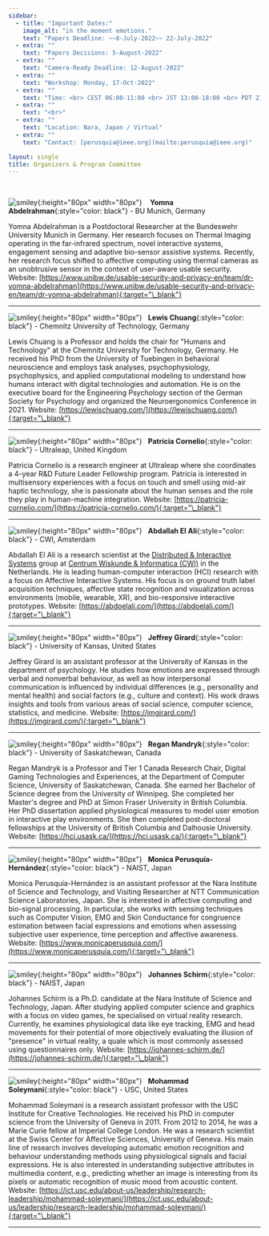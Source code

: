 ```yaml
---
sidebar:
  - title: "Important Dates:"
    image_alt: "in the moment emotions."
    text: "Papers Deadline: ~~8-July-2022~~ 22-July-2022"
  - extra: ""
    text: "Papers Decisions: 5-August-2022"
  - extra: ""
    text: "Camera-Ready Deadline: 12-August-2022"
  - extra: ""
    text: "Workshop: Monday, 17-Oct-2022"
  - extra: ""
    text: "Time: <br> CEST 06:00-11:00 <br> JST 13:00-18:00 <br> PDT 21:00-02:00"
  - extra: ""
    text: "<br>"
  - extra: ""
    text: "Location: Nara, Japan / Virtual"
  - extra: ""
    text: "Contact: [perusquia@ieee.org](mailto:perusquia@ieee.org)"

layout: single
title: Organizers & Program Committee
---
```


<br>

![smiley](./assets/imgs/yomna.jpeg){:height="80px" width="80px"} &nbsp;&nbsp; **Yomna Abdelrahman**{:style="color: black"} - BU Munich, Germany

Yomna Abdelrahman is a Postdoctoral Researcher at the Bundeswehr University Munich in Germany. Her research focuses on Thermal Imaging operating in the far-infrared spectrum, novel interactive systems, engagement sensing and adaptive bio-sensor assistive systems. Recently, her research focus shifted to affective computing using thermal cameras as an unobtrusive sensor in the context of user-aware usable security. Website: [https://www.unibw.de/usable-security-and-privacy-en/team/dr-yomna-abdelrahman](https://www.unibw.de/usable-security-and-privacy-en/team/dr-yomna-abdelrahman){:target="\_blank"}

---

![smiley](./assets/imgs/Lewis.jpeg){:height="80px" width="80px"} &nbsp; **Lewis Chuang**{:style="color: black"} - Chemnitz University of Technology, Germany

Lewis Chuang is a Professor and holds the chair for "Humans and Technology" at the Chemnitz University for Technology, Germany. He received his PhD from the University of Tuebingen in behavioral neuroscience and employs task analyses, psychophysiology, psychophysics, and applied computational modeling to understand how humans interact with digital technologies and automation. He is on the executive board for the Engineering Psychology section of the German Society for Psychology and organized the Neuroergonomics Conference in 2021. Website: [https://lewischuang.com/](https://lewischuang.com/){:target="\_blank"}

---

![smiley](./assets/imgs/Patricia.jpeg){:height="80px" width="80px"} &nbsp; **Patricia Cornelio**{:style="color: black"} - Ultraleap, United Kingdom

Patricia Cornelio is a research engineer at Ultraleap where she coordinates a 4-year R&D Future Leader Fellowship program. Patricia is interested in multisensory experiences with a focus on touch and smell using mid-air haptic technology, she is passionate about the human senses and the role they play in human-machine integration. Website: [https://patricia-cornelio.com/](https://patricia-cornelio.com/){:target="\_blank"}

---

![smiley](./assets/imgs/abdallah.jpg){:height="80px" width="80px"} &nbsp; **Abdallah El Ali**{:style="color: black"} - CWI, Amsterdam

Abdallah El Ali is a research scientist at the [Distributed & Interactive Systems](https://www.dis.cwi.nl/) group at [Centrum Wiskunde & Informatica (CWI)](https://www.cwi.nl/) in the Netherlands. He is leading human-computer interaction (HCI) research with a focus on Affective Interactive Systems. His focus is on ground truth label acquisition techniques, affective state recognition and visualization across environments (mobile, wearable, XR), and bio-responsive interactive prototypes. Website: [https://abdoelali.com/](https://abdoelali.com/){:target="\_blank"}

---

![smiley](./assets/imgs/Girard.jpeg){:height="80px" width="80px"} &nbsp; **Jeffrey Girard**{:style="color: black"} - University of Kansas, United States

Jeffrey Girard is an assistant professor at the University of Kansas in the department of psychology. He studies how emotions are expressed through verbal and nonverbal behaviour, as well as how interpersonal communication is influenced by individual differences (e.g., personality and mental health) and social factors (e.g., culture and context). His work draws insights and tools from various areas of social science, computer science, statistics, and medicine. Website: [https://jmgirard.com/](https://jmgirard.com/){:target="\_blank"}

---

![smiley](./assets/imgs/Regan.png){:height="80px" width="80px"} &nbsp; **Regan Mandryk**{:style="color: black"} - University of Saskatchewan, Canada

Regan Mandryk is a  Professor and Tier 1 Canada Research Chair,
Digital Gaming Technologies and Experiences, at the Department of Computer Science, University of Saskatchewan, Canada. She earned her Bachelor of Science degree from the University of Winnipeg. She completed her Master's degree and PhD at Simon Fraser University in British Columbia. Her PhD dissertation applied physiological measures to model user emotion in interactive play environments. She then completed post-doctoral fellowships at the University of British Columbia and Dalhousie University. Website: [https://hci.usask.ca/](https://hci.usask.ca/){:target="\_blank"}

---

![smiley](./assets/imgs/mon.jpg){:height="80px" width="80px"} &nbsp; **Monica Perusquía-Hernández**{:style="color: black"} - NAIST, Japan

Monica Perusquía-Hernández is an assistant professor at the Nara Institute of Science and Technology, and Visiting Researcher at NTT Communication Science Laboratories, Japan. She is interested in affective computing and bio-signal processing. In particular, she works with sensing techniques such as Computer Vision, EMG and Skin Conductance for congruence estimation between facial expressions and emotions when assessing subjective user experience, time perception and affective awareness. Website: [https://www.monicaperusquia.com/](https://www.monicaperusquia.com/){:target="\_blank"}

---

![smiley](./assets/imgs/Johannes.jpeg){:height="80px" width="80px"} &nbsp; **Johannes Schirm**{:style="color: black"} - NAIST, Japan

Johannes Schirm is a Ph.D. candidate at the Nara Institute of Science and Technology, Japan. After studying applied computer science and graphics with a focus on video games, he specialised on virtual reality research. Currently, he examines physiological data like eye tracking, EMG and head movements for their potential of more objectively evaluating the illusion of "presence" in virtual reality, a quale which is most commonly assessed using questionnaires only. Website: [https://johannes-schirm.de/](https://johannes-schirm.de/){:target="\_blank"}

---

![smiley](./assets/imgs/Mohammad.jpeg){:height="80px" width="80px"} &nbsp; **Mohammad Soleymani**{:style="color: black"} - USC, United States

Mohammad Soleymani is a research assistant professor with the USC Institute for Creative Technologies. He received his PhD in computer science from the University of Geneva in 2011. From 2012 to 2014, he was a Marie Curie fellow at Imperial College London. He was a research scientist at the Swiss Center for Affective Sciences, University of Geneva. His main line of research involves developing automatic emotion recognition and behaviour understanding methods using physiological signals and facial expressions. He is also interested in understanding subjective attributes in multimedia content, e.g., predicting whether an image is interesting from its pixels or automatic recognition of music mood from acoustic content. Website: [https://ict.usc.edu/about-us/leadership/research-leadership/mohammad-soleymani/](https://ict.usc.edu/about-us/leadership/research-leadership/mohammad-soleymani/){:target="\_blank"}

---
